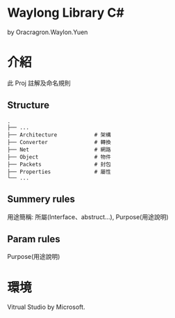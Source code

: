 
# Waylong Library C#
by Oracragron.Waylon.Yuen

# 介紹
此 Proj 註解及命名規則

## Structure
```
.
├── ...
├── Architecture            # 架構
├── Converter               # 轉換
├── Net                     # 網路
├── Object                  # 物件
├── Packets                 # 封包
├── Properties              # 屬性
└── ...
```

## Summery rules
用途簡稱: 所屬(Interface、abstruct...), Purpose(用途說明)

## Param rules
Purpose(用途說明)

# 環境
Vitrual Studio by Microsoft.